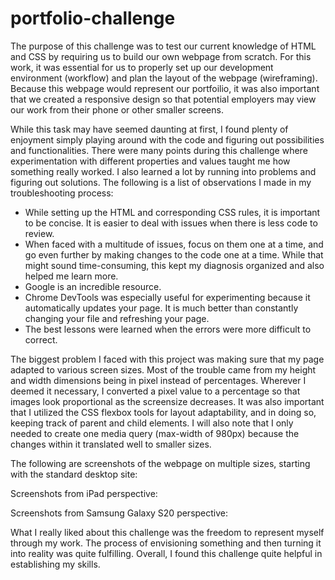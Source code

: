 # portfolio-challenge

The purpose of this challenge was to test our current knowledge of HTML and CSS by requiring us to build our own webpage from scratch.  For this work, it was essential for us to properly set up our development environment (workflow) and plan the layout of the webpage (wireframing).  Because this webpage would represent our portfoilio, it was also important that we created a responsive design so that potential employers may view our work from their phone or other smaller screens.

While this task may have seemed daunting at first, I found plenty of enjoyment simply playing around with the code and figuring out possibilities and functionalities. There were many points during this challenge where experimentation with different properties and values taught me how something really worked. I also learned a lot by running into problems and figuring out solutions. The following is a list of observations I made in my troubleshooting process:

- While setting up the HTML and corresponding CSS rules, it is important to be concise. It is easier to deal with issues when there is less code to review.
- When faced with a multitude of issues, focus on them one at a time, and go even further by making changes to the code one at a time. While that might sound time-consuming, this kept my diagnosis organized and also helped me learn more.
- Google is an incredible resource.
- Chrome DevTools was especially useful for experimenting because it automatically updates your page. It is much better than constantly changing your file and refreshing your page.
- The best lessons were learned when the errors were more difficult to correct.

The biggest problem I faced with this project was making sure that my page adapted to various screen sizes. Most of the trouble came from my height and width dimensions being in pixel instead of percentages. Wherever I deemed it necessary, I converted a pixel value to a percentage so that images look proportional as the screensize decreases. It was also important that I utilized the CSS flexbox tools for layout adaptability, and in doing so,  keeping track of parent and child elements. I will also note that I only needed to create one media query (max-width of 980px) because the changes within it translated well to smaller sizes.

The following are screenshots of the webpage on multiple sizes, starting with the standard desktop site:

Screenshots from iPad perspective:

Screenshots from Samsung Galaxy S20 perspective:

What I really liked about this challenge was the freedom to represent myself through my work. The process of envisioning something and then turning it into reality was quite fulfilling. Overall, I found this challenge quite helpful in establishing my skills.
